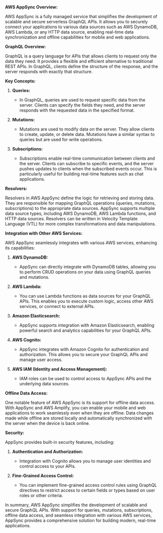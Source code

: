 **AWS AppSync Overview:**

AWS AppSync is a fully managed service that simplifies the development of scalable and secure serverless GraphQL APIs. It allows you to securely connect your applications to various data sources such as AWS DynamoDB, AWS Lambda, or any HTTP data source, enabling real-time data synchronization and offline capabilities for mobile and web applications.

**GraphQL Overview:**

GraphQL is a query language for APIs that allows clients to request only the data they need. It provides a flexible and efficient alternative to traditional REST APIs. In GraphQL, clients define the structure of the response, and the server responds with exactly that structure.

**Key Concepts:**

1. **Queries:**
   - In GraphQL, queries are used to request specific data from the server. Clients can specify the fields they need, and the server responds with the requested data in the specified format.

2. **Mutations:**
   - Mutations are used to modify data on the server. They allow clients to create, update, or delete data. Mutations have a similar syntax to queries but are used for write operations.

3. **Subscriptions:**
   - Subscriptions enable real-time communication between clients and the server. Clients can subscribe to specific events, and the server pushes updates to clients when the subscribed events occur. This is particularly useful for building real-time features such as chat applications.

**Resolvers:**

Resolvers in AWS AppSync define the logic for retrieving and storing data. They are responsible for mapping GraphQL operations (queries, mutations, subscriptions) to the appropriate data sources. AppSync supports multiple data source types, including AWS DynamoDB, AWS Lambda functions, and HTTP data sources. Resolvers can be written in Velocity Template Language (VTL) for more complex transformations and data manipulations.

**Integration with Other AWS Services:**

AWS AppSync seamlessly integrates with various AWS services, enhancing its capabilities:

1. **AWS DynamoDB:**
   - AppSync can directly integrate with DynamoDB tables, allowing you to perform CRUD operations on your data using GraphQL queries and mutations.

2. **AWS Lambda:**
   - You can use Lambda functions as data sources for your GraphQL APIs. This enables you to execute custom logic, access other AWS services, or connect to external APIs.

3. **Amazon Elasticsearch:**
   - AppSync supports integration with Amazon Elasticsearch, enabling powerful search and analytics capabilities for your GraphQL APIs.

4. **AWS Cognito:**
   - AppSync integrates with Amazon Cognito for authentication and authorization. This allows you to secure your GraphQL APIs and manage user access.

5. **AWS IAM (Identity and Access Management):**
   - IAM roles can be used to control access to AppSync APIs and the underlying data sources.

**Offline Data Access:**

One notable feature of AWS AppSync is its support for offline data access. With AppSync and AWS Amplify, you can enable your mobile and web applications to work seamlessly even when they are offline. Data changes made while offline are stored locally and automatically synchronized with the server when the device is back online.

**Security:**

AppSync provides built-in security features, including:

1. **Authentication and Authorization:**
   - Integration with Cognito allows you to manage user identities and control access to your APIs.

2. **Fine-Grained Access Control:**
   - You can implement fine-grained access control rules using GraphQL directives to restrict access to certain fields or types based on user roles or other criteria.

In summary, AWS AppSync simplifies the development of scalable and secure GraphQL APIs. With support for queries, mutations, subscriptions, offline data access, and seamless integration with various AWS services, AppSync provides a comprehensive solution for building modern, real-time applications.